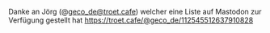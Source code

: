 Danke an Jörg (@geco_de@troet.cafe) welcher eine Liste auf Mastodon zur Verfügung gestellt hat
https://troet.cafe/@geco_de/112545512637910828

